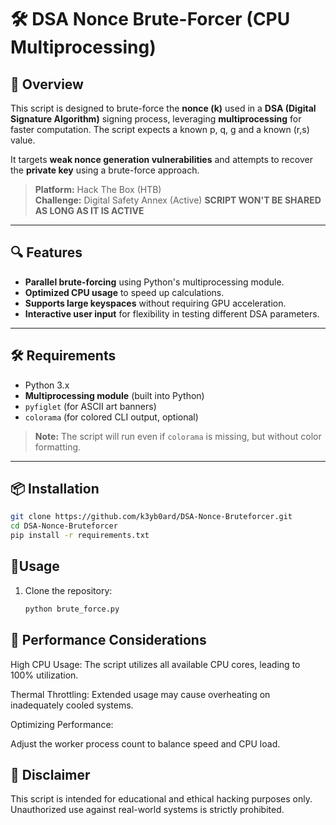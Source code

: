# 🛠️ DSA Nonce Brute-Forcer (CPU Multiprocessing)

## 🚀 Overview  
This script is designed to brute-force the **nonce (k)** used in a **DSA (Digital Signature Algorithm)** signing process, leveraging **multiprocessing** for faster computation.  The script expects a known p, q, g and a known (r,s) value.

It targets **weak nonce generation vulnerabilities** and attempts to recover the **private key** using a brute-force approach.  

> **Platform:** Hack The Box (HTB)  
> **Challenge:** Digital Safety Annex  (Active)
> **SCRIPT WON'T BE SHARED AS LONG AS IT IS ACTIVE**
---

## 🔍 Features  
- **Parallel brute-forcing** using Python's multiprocessing module.  
- **Optimized CPU usage** to speed up calculations.  
- **Supports large keyspaces** without requiring GPU acceleration.  
- **Interactive user input** for flexibility in testing different DSA parameters.  

---

## 🛠️ Requirements  
- Python 3.x  
- **Multiprocessing module** (built into Python)  
- `pyfiglet` (for ASCII art banners)  
- `colorama` (for colored CLI output, optional)  

> **Note:** The script will run even if `colorama` is missing, but without color formatting.  

---

## 📦 Installation
```bash
git clone https://github.com/k3yb0ard/DSA-Nonce-Bruteforcer.git  
cd DSA-Nonce-Bruteforcer  
pip install -r requirements.txt  
```
## 🔹Usage

1. Clone the repository:
   ```sh
   python brute_force.py

## 🔹 Performance Considerations
High CPU Usage: The script utilizes all available CPU cores, leading to 100% utilization.

Thermal Throttling: Extended usage may cause overheating on inadequately cooled systems.

Optimizing Performance:

Adjust the worker process count to balance speed and CPU load.

## 🔹 Disclaimer
This script is intended for educational and ethical hacking purposes only.
Unauthorized use against real-world systems is strictly prohibited.
